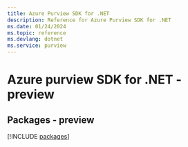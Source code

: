 ```yaml
---
title: Azure Purview SDK for .NET
description: Reference for Azure Purview SDK for .NET
ms.date: 01/24/2024
ms.topic: reference
ms.devlang: dotnet
ms.service: purview
---
```

# Azure purview SDK for .NET - preview
## Packages - preview
[!INCLUDE [packages](purview-index.md)]